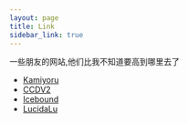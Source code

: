 ```yaml
---
layout: page
title: Link
sidebar_link: true
---
```


一些朋友的网站,他们比我不知道要高到哪里去了

- [Kamiyoru](https://myriaddreamin.com)
- [CCDV2](https://ccdv2.github.io/ccdv2.github.io/blog/)
- [Icebound](https://icebound.cc/)
- [LucidaLu](https://lucida.site/)
